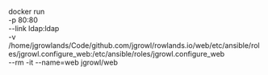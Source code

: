 docker run \
-p 80:80 \
--link ldap:ldap \
-v /home/jgrowlands/Code/github.com/jgrowl/rowlands.io/web/etc/ansible/roles/jgrowl.configure_web:/etc/ansible/roles/jgrowl.configure_web \
--rm -it --name=web jgrowl/web
